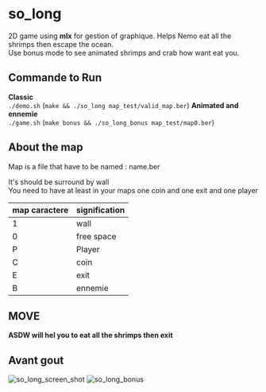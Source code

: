 # so_long
2D game using **mlx** for gestion of graphique. Helps Nemo eat all the shrimps then escape the ocean.  
Use bonus mode to see animated shrimps and crab how want eat you.


## Commande to Run
**Classic**  
```./demo.sh``` (```make && ./so_long map_test/valid_map.ber```)
**Animated and ennemie**  
```./game.sh``` (```make bonus && ./so_long_bonus map_test/map0.ber```)

## About the map
Map is a file that have to be named : name.ber  

It's should be surround by wall  
You need to have at least in your maps one coin and one exit and one player  

|map caractere| signification|
|--|-- |
|1 | wall|
|0| free space|
|P| Player|
|C| coin|
|E| exit|
|B|ennemie |

## MOVE
**ASDW will hel you to eat all the shrimps then exit**

## Avant gout
![so_long_screen_shot](https://user-images.githubusercontent.com/56563152/143312841-3ccf67c8-c812-48b6-abea-f326ba2fc382.png)
![so_long_bonus](https://user-images.githubusercontent.com/56563152/143313234-6b0c62d8-7c11-4162-ada5-2f3ca3ed0d11.png)

